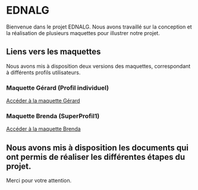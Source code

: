 


# EDNALG

Bienvenue dans le projet EDNALG. Nous avons travaillé sur la conception et la réalisation de plusieurs maquettes pour illustrer notre projet.

## Liens vers les maquettes

Nous avons mis à disposition deux versions des maquettes, correspondant à différents profils utilisateurs.

### Maquette Gérard (Profil individuel)

[Accéder à la maquette Gérard](https://dwarves.iut-fbleau.fr/~jannaire/PreprojetIHMFI2024/EDNALG%20(G%c3%a9rard)/accueil.html)

### Maquette Brenda (SuperProfil1)

[Accéder à la maquette Brenda](https://dwarves.iut-fbleau.fr/~jannaire/PreprojetIHMFI2024/EDNALG%20(Brenda)/accueil.html)

Nous avons mis à disposition les documents qui ont permis de réaliser les différentes étapes du projet.
---

Merci pour votre attention.
